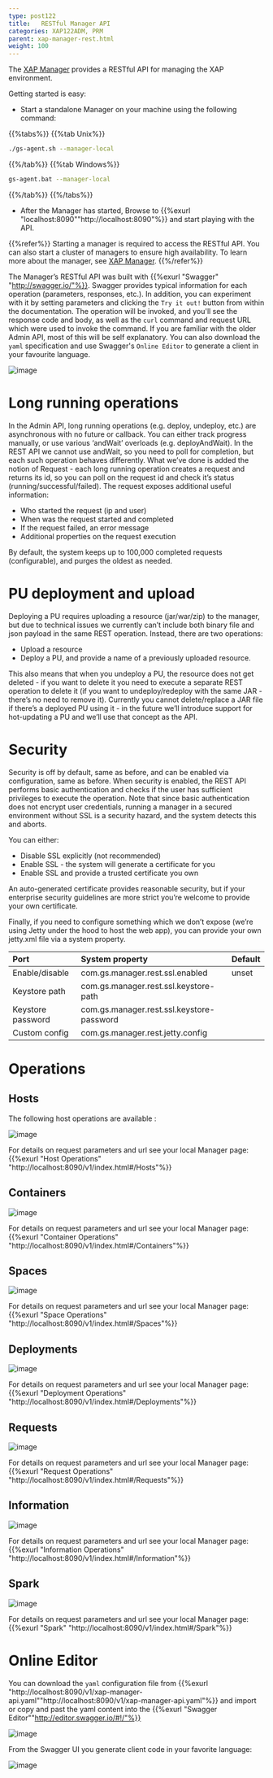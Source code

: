 ```yaml
---
type: post122
title:   RESTful Manager API
categories: XAP122ADM, PRM
parent: xap-manager-rest.html
weight: 100
---
```

 
The [XAP Manager](xap-manager.html) provides a RESTful API for managing the XAP environment.

Getting started is easy:

* Start a standalone Manager on your machine using the following command:

{{%tabs%}}
{{%tab Unix%}}
```bash
./gs-agent.sh --manager-local
```
{{%/tab%}}
{{%tab Windows%}}
```bash
gs-agent.bat --manager-local
```
{{%/tab%}}
{{%/tabs%}}

- After the Manager has started, Browse to {{%exurl "localhost:8090""http://localhost:8090"%}} and start playing with the API. 

{{%refer%}}
Starting a manager is required to access the RESTful API. You can also start a cluster of managers to ensure high availability. To learn more about the manager, see [XAP Manager](xap-manager.html).
{{%/refer%}}

The Manager’s RESTful API was built with {{%exurl "Swagger" "http://swagger.io/"%}}. Swagger provides typical information for each operation (parameters, responses, etc.). In addition, you can experiment with it by setting parameters and clicking the `Try it out!` button from within the documentation. The operation will be invoked, and you'll see the response code and body, as well as the `curl` command and request URL which were used to invoke the command. If you are familiar with the older Admin API, most of this will be self explanatory. You can also download the `yaml` specification and use Swagger's `Online Editor` to generate a client in your favourite language.


![image](/attachment_files/rest-admin/rest-admin-1.png)


# Long running operations
In the Admin API, long running operations (e.g. deploy, undeploy, etc.) are asynchronous with no future or callback. 
You can either track progress manually, or use various ‘andWait’ overloads (e.g. deployAndWait). 
In the REST API we cannot use andWait, so you need to poll for completion, but each such operation behaves differently. 
What we’ve done is added the notion of Request - each long running operation creates a request and returns its id, so you can poll on the request id and check it’s status (running/successful/failed). 
The request exposes additional useful information:

- Who started the request (ip and user)
- When was the request started and completed
- If the request failed, an error message
- Additional properties on the request execution

By default, the system keeps up to 100,000 completed requests (configurable), and purges the oldest as needed.

#  PU deployment  and upload

Deploying a PU requires uploading a resource (jar/war/zip) to the manager, but due to technical issues we currently can’t include both binary file and json payload in the same REST operation. 
Instead, there are two operations:

- Upload a resource
- Deploy a PU, and provide a name of a previously uploaded resource.

This also means that when you undeploy a PU, the resource does not get deleted - if you want to delete it you need to execute a separate REST operation to delete it (if you want to undeploy/redeploy with the same JAR - there’s no need to remove it).
Currently you cannot delete/replace a JAR file if there’s a deployed PU using it - in the future we’ll introduce support for hot-updating a PU and we’ll use that concept as the API.


# Security
Security is off by default, same as before, and can be enabled via configuration, same as before. When security is enabled, the REST API performs basic authentication and checks if the user has sufficient privileges to execute the operation. 
Note that since basic authentication does not encrypt user credentials, running a manager in a secured environment without SSL is a security hazard, and the system detects this and aborts. 

You can either:

- Disable SSL explicitly (not recommended)
- Enable SSL - the system will generate a certificate for you
- Enable SSL and provide a trusted certificate you own

An auto-generated certificate provides reasonable security, but if your enterprise security guidelines are more strict you’re welcome to provide your own certificate.

Finally, if you need to configure something which we don’t expose (we’re using Jetty under the hood to host the web app), you can provide your own jetty.xml file via a system property.


|Port |System property |Default |
|:----|:---------------|:-------|
|Enable/disable |com.gs.manager.rest.ssl.enabled| unset |
|Keystore path  |com.gs.manager.rest.ssl.keystore-path | |
|Keystore password|com.gs.manager.rest.ssl.keystore-password| |
|Custom config |com.gs.manager.rest.jetty.config|  |

# Operations

## Hosts

The following host operations are available :

![image](/attachment_files/rest-admin/hosts.png)

For details on request parameters and url see your local Manager page: {{%exurl "Host Operations" "http://localhost:8090/v1/index.html#/Hosts"%}}

## Containers

![image](/attachment_files/rest-admin/containers.png)

For details on request parameters and url see your local Manager page: {{%exurl "Container Operations" "http://localhost:8090/v1/index.html#/Containers"%}}

## Spaces

![image](/attachment_files/rest-admin/spaces.png)

For details on request parameters and url see your local Manager page: {{%exurl "Space Operations" "http://localhost:8090/v1/index.html#/Spaces"%}}

## Deployments

![image](/attachment_files/rest-admin/deployments.png)

For details on request parameters and url see your local Manager page: {{%exurl "Deployment Operations" "http://localhost:8090/v1/index.html#/Deployments"%}}


## Requests

![image](/attachment_files/rest-admin/requests.png)

For details on request parameters and url see your local Manager page: {{%exurl "Request Operations" "http://localhost:8090/v1/index.html#/Requests"%}}


## Information

![image](/attachment_files/rest-admin/information.png)

For details on request parameters and url see your local Manager page: {{%exurl "Information Operations" "http://localhost:8090/v1/index.html#/Information"%}}

## Spark 
![image](/attachment_files/rest-admin/spark.png)

For details on request parameters and url see your local Manager page: {{%exurl "Spark" "http://localhost:8090/v1/index.html#/Spark"%}}

 
# Online Editor

You can download the `yaml` configuration file from  {{%exurl "http://localhost:8090/v1/xap-manager-api.yaml""http://localhost:8090/v1/xap-manager-api.yaml"%}} 
and import or copy and past the yaml content into the {{%exurl "Swagger Editor""http://editor.swagger.io/#!/"%}} 

![image](/attachment_files/rest-admin/swagger-ui.png)

From the Swagger UI you generate client code in your favorite language:

![image](/attachment_files/rest-admin/generate-client-code.png)

